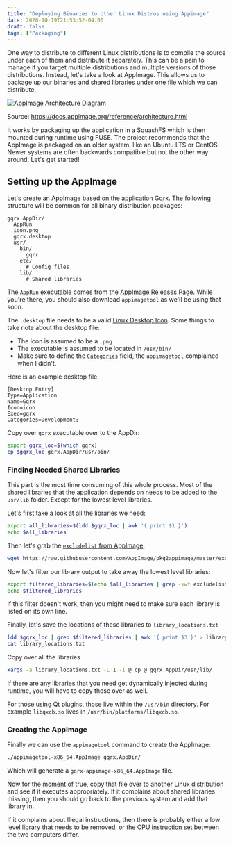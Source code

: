 ```yaml
---
title: "Deploying Binaries to other Linux Distros using Appimage"
date: 2020-10-19T21:53:52-04:00
draft: false
tags: ["Packaging"]
---
```


One way to distribute to different Linux distributions is to compile the source under each of them and distribute it separately.  This can be a pain to manage if you target multiple distributions and multiple versions of those distributions. Instead, let's take a look at AppImage. This allows us to package up our binaries and shared libraries under one file which we can distribute.

![AppImage Architecture Diagram](/files/images/blog/appimage-architecture-overview.svg)

Source: https://docs.appimage.org/reference/architecture.html

It works by packaging up the application in a SquashFS which is then mounted during runtime using FUSE. The project recommends that the AppImage is packaged on an older system, like an Ubuntu LTS or CentOS. Newer systems are often backwards compatible but not the other way around. Let's get started!

## Setting up the AppImage

Let's create an AppImage based on the application Gqrx. The following structure will be common for all binary distribution packages:

```
gqrx.AppDir/
  AppRun
  icon.png
  gqrx.desktop
  usr/
    bin/
      gqrx
    etc/
      # Config files
    lib/
      # Shared libraries
```

The `AppRun` executable comes from the [AppImage Releases Page](https://github.com/AppImage/AppImageKit/releases). While you're there, you should also download `appimagetool` as we'll be using that soon.

The `.desktop` file needs to be a valid [Linux Desktop Icon](https://brandonrozek.com/blog/linuxdesktopicons/). Some things to take note about the desktop file:

- The icon is assumed to be a `.png`
- The executable is assumed to be located in `/usr/bin/`
- Make sure to define the [`Categories`](https://specifications.freedesktop.org/menu-spec/latest/apa.html) field, the `appimagetool` complained when I didn't.

Here is an example desktop file.

```
[Desktop Entry]
Type=Application
Name=Gqrx
Icon=icon
Exec=gqrx
Categories=Development;
```

Copy over `gqrx` executable over to the AppDir:

```bash
export gqrx_loc=$(which gqrx)
cp $gqrx_loc gqrx.AppDir/usr/bin/
```

### Finding Needed Shared Libraries

This part is the most time consuming of this whole process. Most of the shared libraries that the application depends on needs to be added to the `usr/lib` folder. Except for the lowest level libraries. 

Let's first take a look at all the libraries we need:

```bash
export all_libraries=$(ldd $gqrx_loc | awk '{ print $1 }')
echo $all_libraries
```

Then let's grab the [`excludelist` from AppImage](https://raw.githubusercontent.com/AppImage/pkg2appimage/master/excludelist):

```bash
wget https://raw.githubusercontent.com/AppImage/pkg2appimage/master/excludelist
```

Now let's filter our library output to take away the lowest level libraries:

```bash
export filtered_libraries=$(echo $all_libraries | grep -vwf excludelist)
echo $filtered_libraries
```

If this filter doesn't work, then you might need to make sure each library is listed on its own line.

Finally, let's save the locations of these libraries to `library_locations.txt`

```bash
ldd $gqrx_loc | grep $filtered_libraries | awk '{ print $3 }' > library_locations.txt
cat library_locations.txt
```

Copy over all the libraries

```bash
xargs -a library_locations.txt -L 1 -I @ cp @ gqrx.AppDir/usr/lib/
```

If there are any libraries that you need get dynamically injected during runtime, you will have to copy those over as well.

For those using Qt plugins, those live within the `/usr/bin` directory. For example `libqxcb.so` lives in `/usr/bin/platforms/libqxcb.so`.

### Creating the AppImage

Finally we can use the `appimagetool` command to create the AppImage:

```bash
./appimagetool-x86_64.AppImage gqrx.AppDir/
```

Which will generate a `gqrx-appimage-x86_64.AppImage` file.

Now for the moment of true, copy that file over to another Linux distribution and see if it executes appropriately.  If it complains about shared libraries missing, then you should go back to the previous system and add that library in.

If it complains about Illegal instructions, then there is probably either a low level library that needs to be removed, or the CPU instruction set between the two computers differ.